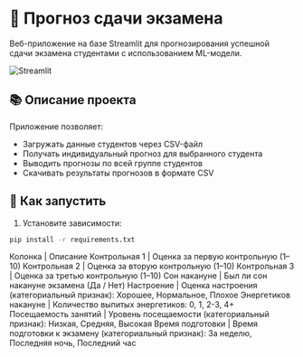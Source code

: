 # 🎯 Прогноз сдачи экзамена

Веб-приложение на базе Streamlit для прогнозирования успешной сдачи экзамена студентами с использованием ML-модели.

![Streamlit](https://static.streamlit.io/badges/streamlit_badge_black_white.svg)

## 📚 Описание проекта

Приложение позволяет:
- Загружать данные студентов через CSV-файл
- Получать индивидуальный прогноз для выбранного студента
- Выводить прогнозы по всей группе студентов
- Скачивать результаты прогнозов в формате CSV

## 🚀 Как запустить

1. Установите зависимости:
```bash
pip install -r requirements.txt
```

Колонка | Описание
Контрольная 1 | Оценка за первую контрольную (1–10)
Контрольная 2 | Оценка за вторую контрольную (1–10)
Контрольная 3 | Оценка за третью контрольную (1–10)
Сон накануне | Был ли сон накануне экзамена (Да / Нет)
Настроение | Оценка настроения (категориальный признак): Хорошее, Нормальное, Плохое
Энергетиков накануне | Количество выпитых энергетиков: 0, 1, 2-3, 4+
Посещаемость занятий | Уровень посещаемости (категориальный признак): Низкая, Средняя, Высокая
Время подготовки | Время подготовки к экзамену (категориальный признак): За неделю, Последняя ночь, Последний час

